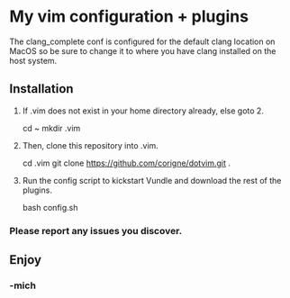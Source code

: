 # My vim configuration + plugins

  The clang_complete conf is configured for the default clang location on MacOS
  so be sure to change it to where you have clang installed on the host system.

## Installation
1. If .vim does not exist in your home directory already, else goto 2.  
    
    cd ~
    mkdir .vim

2. Then, clone this repository into .vim.  
    
    cd .vim
    git clone https://github.com/corigne/dotvim.git .

3. Run the config script to kickstart Vundle and download the rest of the plugins.  
   
    bash config.sh

### Please report any issues you discover.  

## Enjoy  
### -mich
